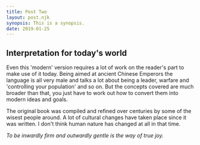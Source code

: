 ```yaml
---
title: Post Two
layout: post.njk
synopsis: This is a synopsis.
date: 2019-01-25
---
```



## Interpretation for today's world

Even this 'modern' version requires a lot of work on the reader's part to make use of it today. Being aimed at ancient Chinese Emperors the language is all very male and talks a lot about being a leader, warfare and 'controlling your population' and so on. But the concepts covered are much broader than that, you just have to work out how to convert them into modern ideas and goals.

The original book was compiled and refined over centuries by some of the wisest people around. A lot of cultural changes have taken place since it was written. I don't think human nature has changed at all in that time.

_To be inwardly firm and outwardly gentle is the way of true joy._
	
